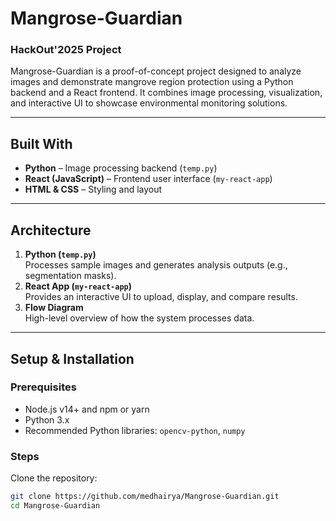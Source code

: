 # Mangrose-Guardian

### HackOut'2025 Project

Mangrose-Guardian is a proof-of-concept project designed to analyze images and demonstrate mangrove region protection using a Python backend and a React frontend. It combines image processing, visualization, and interactive UI to showcase environmental monitoring solutions.

---

## Built With

- **Python** – Image processing backend (`temp.py`)
- **React (JavaScript)** – Frontend user interface (`my-react-app`)
- **HTML & CSS** – Styling and layout

---

## Architecture

1. **Python (`temp.py`)**  
   Processes sample images and generates analysis outputs (e.g., segmentation masks).
2. **React App (`my-react-app`)**  
   Provides an interactive UI to upload, display, and compare results.
3. **Flow Diagram**  
   High-level overview of how the system processes data.

---

## Setup & Installation

### Prerequisites
- Node.js v14+ and npm or yarn
- Python 3.x
- Recommended Python libraries: `opencv-python`, `numpy`

### Steps

Clone the repository:
```bash
git clone https://github.com/medhairya/Mangrose-Guardian.git
cd Mangrose-Guardian
